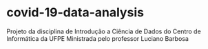 # covid-19-data-analysis
Projeto da disciplina de Introdução a Ciência de Dados do Centro de Informática da UFPE
Ministrada pelo professor Luciano Barbosa
